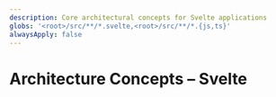 ```yaml
---
description: Core architectural concepts for Svelte applications
globs: '<root>/src/**/*.svelte,<root>/src/**/*.{js,ts}'
alwaysApply: false
---
```


# Architecture Concepts – Svelte

<!--
TODO: Add content for svelte architecture-concepts.
Follow unified schema guidelines.
-->
